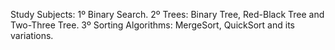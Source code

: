 Study Subjects:
  1º Binary Search.
  2º Trees: Binary Tree, Red-Black Tree and Two-Three Tree.
  3º Sorting Algorithms: MergeSort, QuickSort and its variations.
